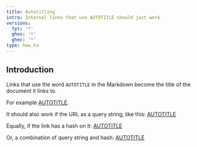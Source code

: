 ```yaml
---
title: Autotitling
intro: Internal links that use AUTOTITLE should just work
versions:
  fpt: '*'
  ghes: '*'
  ghec: '*'
type: how_to
---
```


## Introduction

Links that use the word `AUTOTITLE` in the Markdown become the
title of the document it links to.

For example [AUTOTITLE](/get-started/start-your-journey/hello-world).

It should also work if the URL as a query string, like this:
[AUTOTITLE](/get-started/start-your-journey/hello-world?tool=linux)

Equally, if the link has a hash on it:
[AUTOTITLE](/get-started/start-your-journey/hello-world#this-hash)

Or, a combination of query string and hash:
[AUTOTITLE](/get-started/start-your-journey/hello-world?tool=linux#this-hash)
